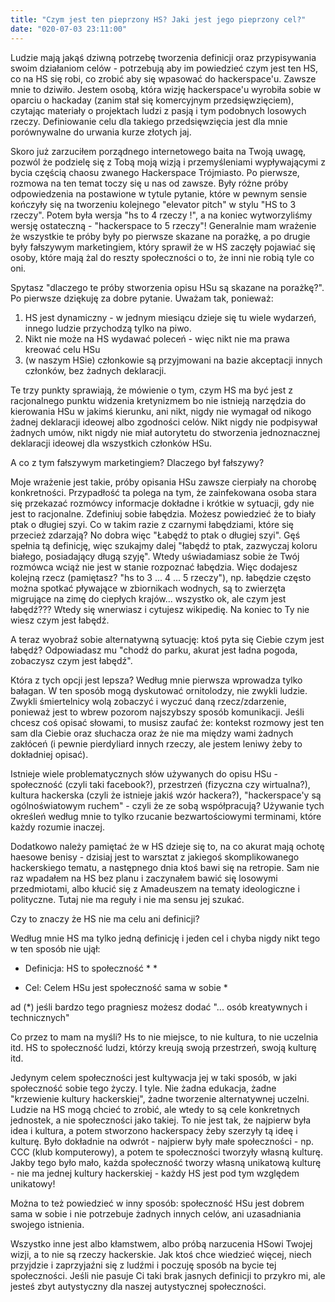 ```yaml
---
title: "Czym jest ten pieprzony HS? Jaki jest jego pieprzony cel?"
date: "020-07-03 23:11:00"
---
```



Ludzie mają jakąś dziwną potrzebę tworzenia definicji oraz przypisywania swoim działaniom celów - potrzebują aby im powiedzieć czym jest ten HS, co na HS się robi, co zrobić aby się wpasować do hackerspace'u. Zawsze mnie to dziwiło. Jestem osobą, która wizję hackerspace'u wyrobiła sobie w oparciu o hackaday (zanim stał się komercyjnym przedsięwzięciem), czytając materiały o projektach ludzi z pasją i tym podobnych losowych rzeczy. Definiowanie celu dla takiego przedsięwzięcia jest dla mnie porównywalne do urwania kurze złotych jaj.

Skoro już zarzuciłem porządnego internetowego baita na Twoją uwagę, pozwól że podzielę się z Tobą moją wizją i przemyśleniami wypływającymi z bycia częścią chaosu zwanego Hackerspace Trójmiasto. Po pierwsze, rozmowa na ten temat toczy się u nas od zawsze. Były różne próby odpowiedzenia na postawione w tytule pytanie, które w pewnym sensie kończyły się na tworzeniu kolejnego "elevator pitch" w stylu "HS to 3 rzeczy". Potem była wersja "hs to 4 rzeczy !", a na koniec wytworzyliśmy wersję ostateczną - "hackerspace to 5 rzeczy"! Generalnie mam wrażenie że wszystkie te próby były po pierwsze skazane na porażkę, a po drugie były fałszywym marketingiem, który sprawił że w HS zaczęły pojawiać się osoby, które mają żal do reszty społeczności o to, że inni nie robią tyle co oni.

Spytasz "dlaczego te próby stworzenia opisu HSu są skazane na porażkę?". Po pierwsze dziękuję za dobre pytanie. Uważam tak, ponieważ:

1. HS jest dynamiczny - w jednym miesiącu dzieje się tu wiele wydarzeń, innego ludzie przychodzą tylko na piwo.
2. Nikt nie może na HS wydawać poleceń - więc nikt nie ma prawa kreować celu HSu
3. (w naszym HSie) członkowie są przyjmowani na bazie akceptacji innych członków, bez żadnych deklaracji.

Te trzy punkty sprawiają, że mówienie o tym, czym HS ma być jest z racjonalnego punktu widzenia kretynizmem bo nie istnieją narzędzia do kierowania HSu w jakimś kierunku, ani nikt, nigdy nie wymagał od nikogo żadnej deklaracji ideowej albo zgodności celów. Nikt nigdy nie podpisywał żadnych umów, nikt nigdy nie miał autorytetu do stworzenia jednoznacznej deklaracji ideowej dla wszystkich członków HSu. 

A co z tym fałszywym marketingiem? Dlaczego był fałszywy?

Moje wrażenie jest takie, próby opisania HSu zawsze cierpiały na chorobę konkretności. Przypadłość ta polega na tym, że zainfekowana osoba stara się przekazać rozmówcy informacje dokładne i krótkie w sytuacji, gdy nie jest to racjonalne. Zdefiniuj sobie łabędzia. Możesz powiedzieć że to biały ptak o długiej szyi. Co w takim razie z czarnymi łabędziami, które się przecież zdarzają? No dobra więc "Łabędź to ptak o długiej szyi". Gęś spełnia tą definicję, więc szukajmy dalej "łabędź to ptak, zazwyczaj koloru białego, posiadający długą szyję". Wtedy uświadamiasz sobie że Twój rozmówca wciąż nie jest w stanie rozpoznać łabędzia. Więc dodajesz kolejną rzecz (pamiętasz? "hs to 3 ... 4 ... 5 rzeczy"), np. łabędzie często można spotkać pływające w zbiornikach wodnych, są to zwierzęta migrujące na zimę do ciepłych krajów... wszystko ok, ale czym jest łabędź??? Wtedy się wnerwiasz i cytujesz wikipedię. Na koniec to Ty nie wiesz czym jest łabędź.

A teraz wyobraź sobie alternatywną sytuację: ktoś pyta się Ciebie czym jest łabędź? Odpowiadasz mu "chodź do parku, akurat jest ładna pogoda, zobaczysz czym jest łabędź". 

Która z tych opcji jest lepsza? Według mnie pierwsza wprowadza tylko bałagan. W ten sposób mogą dyskutować ornitolodzy, nie zwykli ludzie. Zwykli śmiertelnicy wolą zobaczyć i wyczuć daną rzecz/zdarzenie, ponieważ jest to wbrew pozorom najszybszy sposób komunikacji. Jeśli chcesz coś opisać słowami, to musisz zaufać że: kontekst rozmowy jest ten sam dla Ciebie oraz słuchacza oraz że nie ma między wami żadnych zakłóceń (i pewnie pierdyliard innych rzeczy, ale jestem leniwy żeby to dokładniej opisać).

Istnieje wiele problematycznych słów używanych do opisu HSu - społeczność (czyli taki facebook?), przestrzeń (fizyczna czy wirtualna?), kultura hackerska (czyli że istnieje jakiś wzór hackera?), "hackerspace'y są ogólnoświatowym ruchem" - czyli że ze sobą współpracują? Używanie tych określeń według mnie to tylko rzucanie bezwartościowymi terminami, które każdy rozumie inaczej. 

Dodatkowo należy pamiętać że w HS dzieje się to, na co akurat mają ochotę haesowe benisy - dzisiaj jest to warsztat z jakiegoś skomplikowanego hackerskiego tematu, a następnego dnia ktoś bawi się na retropie. Sam nie raz wpadałem na HS bez planu i zaczynałem bawić się losowymi przedmiotami, albo kłucić się z Amadeuszem na tematy ideologiczne i polityczne. Tutaj nie ma reguły i nie ma sensu jej szukać.

Czy to znaczy że HS nie ma celu ani definicji?

Według mnie HS ma tylko jedną definicję i jeden cel i chyba nigdy nikt tego w ten sposób nie ujął:

* Definicja: HS to społeczność \* *

* Cel: Celem HSu jest społeczność sama w sobie *

ad (*) jeśli bardzo tego pragniesz możesz dodać "... osób kreatywnych i technicznych"

Co przez to mam na myśli? Hs to nie miejsce, to nie kultura, to nie uczelnia itd. HS to społeczność ludzi, którzy kreują swoją przestrzeń, swoją kulturę itd.

Jedynym celem społeczności jest kultywacja jej w taki sposób, w jaki społeczność sobie tego życzy. I tyle. Nie żadna edukacja, żadne "krzewienie kultury hackerskiej", żadne tworzenie alternatywnej uczelni. Ludzie na HS mogą chcieć to zrobić, ale wtedy to są cele konkretnych jednostek, a nie społeczności jako takiej. To nie jest tak, że najpierw była idea i kultura, a potem stworzono hackerspacy żeby szerzyły tą ideę i kulturę. Było dokładnie na odwrót - najpierw były małe społeczności - np. CCC (klub komputerowy), a potem te społeczności tworzyły własną kulturę. Jakby tego było mało, każda społeczność tworzy własną unikatową kulturę - nie ma jednej kultury hackerskiej - każdy HS jest pod tym względem unikatowy!

Można to też powiedzieć w inny sposób: społeczność HSu jest dobrem sama w sobie i nie potrzebuje żadnych innych celów, ani uzasadniania swojego istnienia. 

Wszystko inne jest albo kłamstwem, albo próbą narzucenia HSowi Twojej wizji, a to nie są rzeczy hackerskie. Jak ktoś chce wiedzieć więcej, niech przyjdzie i zaprzyjaźni się z ludźmi i poczuję sposób na bycie tej społeczności. Jeśli nie pasuje Ci taki brak jasnych definicji to przykro mi, ale jesteś zbyt autystyczny dla naszej autystycznej społeczności.

